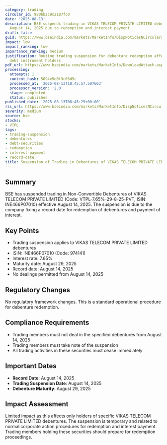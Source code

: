 ```yaml
---
category: trading
circular_id: 980bb2c9c2187fc0
date: '2025-08-13'
description: BSE suspends trading in VIKAS TELECOM PRIVATE LIMITED debentures effective
  August 14, 2025 due to redemption and interest payment.
draft: false
guid: https://www.bseindia.com/markets/MarketInfo/DispNoticesNCirculars.aspx?Noticeid={E1CEF784-6209-4FD5-B6EA-4B67A77D0617}&noticeno=20250813-16&dt=08/13/2025&icount=16&totcount=73&flag=0
impact: low
impact_ranking: low
importance_ranking: medium
justification: Routine trading suspension for debenture redemption affects only specific
  debt instrument holders
pdf_url: https://www.bseindia.com/markets/MarketInfo/DownloadAttach.aspx?id=20250813-16&attachedId=
processing:
  attempts: 1
  content_hash: 5094e5e0f3c03d5c
  processed_at: '2025-08-13T18:45:57.507603'
  processor_version: '2.0'
  stage: completed
  status: published
published_date: '2025-08-13T08:45:25+00:00'
rss_url: https://www.bseindia.com/markets/MarketInfo/DispNoticesNCirculars.aspx?Noticeid={E1CEF784-6209-4FD5-B6EA-4B67A77D0617}&noticeno=20250813-16&dt=08/13/2025&icount=16&totcount=73&flag=0
severity: medium
source: bse
stocks:
- VTPL
tags:
- trading-suspension
- debentures
- debt-securities
- redemption
- interest-payment
- record-date
title: Suspension of Trading in Debentures of VIKAS TELECOM PRIVATE LIMITED
---
```


## Summary

BSE has suspended trading in Non-Convertible Debentures of VIKAS TELECOM PRIVATE LIMITED (Code: VTPL-7.65%-29-8-25-PVT, ISIN: INE466P07010) effective August 14, 2025. The suspension is due to the company fixing a record date for redemption of debentures and payment of interest.

## Key Points

- Trading suspension applies to VIKAS TELECOM PRIVATE LIMITED debentures
- ISIN: INE466P07010 (Code: 974141)
- Interest rate: 7.65%
- Maturity date: August 29, 2025
- Record date: August 14, 2025
- No dealings permitted from August 14, 2025

## Regulatory Changes

No regulatory framework changes. This is a standard operational procedure for debenture redemption.

## Compliance Requirements

- Trading members must not deal in the specified debentures from August 14, 2025
- Trading members must take note of the suspension
- All trading activities in these securities must cease immediately

## Important Dates

- **Record Date**: August 14, 2025
- **Trading Suspension Date**: August 14, 2025
- **Debenture Maturity**: August 29, 2025

## Impact Assessment

Limited impact as this affects only holders of specific VIKAS TELECOM PRIVATE LIMITED debentures. The suspension is temporary and related to normal corporate action procedures for redemption and interest payment. Trading members holding these securities should prepare for redemption proceedings.